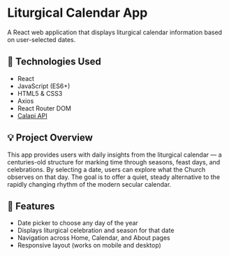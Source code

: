 # Liturgical Calendar App

A React web application that displays liturgical calendar information based on user-selected dates.

## 🚀 Technologies Used

- React
- JavaScript (ES6+)
- HTML5 & CSS3
- Axios
- React Router DOM
- [Calapi API](https://calapi.inadiutorium.cz/)

## 💡 Project Overview

This app provides users with daily insights from the liturgical calendar — a centuries-old structure for marking time through seasons, feast days, and celebrations. By selecting a date, users can explore what the Church observes on that day. The goal is to offer a quiet, steady alternative to the rapidly changing rhythm of the modern secular calendar.

## 🧭 Features

- Date picker to choose any day of the year
- Displays liturgical celebration and season for that date
- Navigation across Home, Calendar, and About pages
- Responsive layout (works on mobile and desktop)
